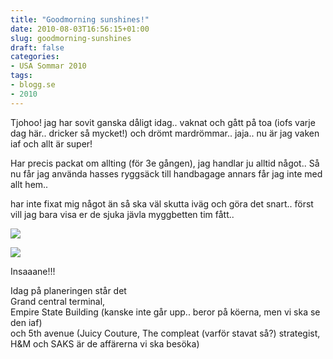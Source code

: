```yaml
---
title: "Goodmorning sunshines!"
date: 2010-08-03T16:56:15+01:00
slug: goodmorning-sunshines
draft: false
categories:
- USA Sommar 2010
tags:
- blogg.se
- 2010
---
```

Tjohoo! jag har sovit ganska dåligt idag.. vaknat och gått på toa (iofs varje dag här.. dricker så mycket!) och drömt mardrömmar.. jaja.. nu är jag vaken iaf och allt är super!  
  
Har precis packat om allting (för 3e gången), jag handlar ju alltid något.. Så nu får jag använda hasses ryggsäck till handbagage annars får jag inte med allt hem..  
  
  
har inte fixat mig något än så ska väl skutta iväg och göra det snart.. först vill jag bara visa er de sjuka jävla myggbetten tim fått..  
  
![](/assets/images/blogg.se/dsc07393_100942636.jpg)  
  
  
![](https://cdn2.cdnme.se/cdn/9-1/701517/images/2010/dsc07394_100942752.jpg)  
  
  
Insaaane!!!  
  
Idag på planeringen står det  
Grand central terminal,  
Empire State Building (kanske inte går upp.. beror på köerna, men vi ska se den iaf)  
och 5th avenue (Juicy Couture, The compleat (varför stavat så?) strategist, H&M och SAKS är de affärerna vi ska besöka)